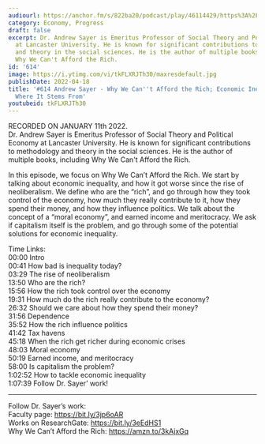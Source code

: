 ```yaml
---
audiourl: https://anchor.fm/s/822ba20/podcast/play/46114429/https%3A%2F%2Fd3ctxlq1ktw2nl.cloudfront.net%2Fstaging%2F2022-0-13%2F1d2ecdf4-7c91-9ca5-d1c5-46495ad49e29.m4a
category: Economy, Progress
draft: false
excerpt: Dr. Andrew Sayer is Emeritus Professor of Social Theory and Political Economy
  at Lancaster University. He is known for significant contributions to methodology
  and theory in the social sciences. He is the author of multiple books, including
  Why We Can't Afford the Rich.
id: '614'
image: https://i.ytimg.com/vi/tkFLXRJTh30/maxresdefault.jpg
publishDate: 2022-04-18
title: '#614 Andrew Sayer - Why We Can''t Afford the Rich; Economic Inequality, And
  Where It Stems From'
youtubeid: tkFLXRJTh30
---
```

<div class="timelinks">

RECORDED ON JANUARY 11th 2022.  
Dr. Andrew Sayer is Emeritus Professor of Social Theory and Political Economy at Lancaster University. He is known for significant contributions to methodology and theory in the social sciences. He is the author of multiple books, including Why We Can't Afford the Rich.

In this episode, we focus on Why We Can’t Afford the Rich. We start by talking about economic inequality, and how it got worse since the rise of neoliberalism. We define who are the “rich”, and go through how they took control of the economy, how much they really contribute to it, how they spend their money, and how they influence politics. We talk about the concept of a “moral economy”, and earned income and meritocracy. We ask if capitalism itself is the problem, and go through some of the potential solutions for economic inequality.

Time Links:  
<time>00:00</time> Intro  
<time>00:41</time> How bad is inequality today?  
<time>03:29</time> The rise of neoliberalism  
<time>13:50</time> Who are the rich?  
<time>15:56</time> How the rich took control over the economy  
<time>19:31</time> How much do the rich really contribute to the economy?  
<time>26:32</time> Should we care about how they spend their money?  
<time>31:56</time> Dependence  
<time>35:52</time> How the rich influence politics  
<time>41:42</time> Tax havens  
<time>45:18</time> When the rich get richer during economic crises  
<time>48:03</time> Moral economy  
<time>50:19</time> Earned income, and meritocracy  
<time>58:00</time> Is capitalism the problem?  
<time>1:02:52</time> How to tackle economic inequality  
<time>1:07:39</time> Follow Dr. Sayer’ work!

---

Follow Dr. Sayer’s work:  
Faculty page: https://bit.ly/3jp6oAR  
Works on ResearchGate: https://bit.ly/3eEdHS1  
Why We Can’t Afford the Rich: https://amzn.to/3kAjxGq
</div>

